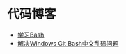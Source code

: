 代码博客
========

* [学习Bash](https://github.com/qzchenwl/codeblog/blob/master/2012/4/21/learn-bash.md)
* [解决Windows Git Bash中文乱码问题](https://github.com/qzchenwl/codeblog/blob/master/2012/4/21/windows-git-zh.md)
